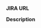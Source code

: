 **JIRA URL**
<!-- ex: https://spothero.atlassian.net/browse/CR-6036 -->

**Description**
<!-- Describe what items this PR changes. -->
